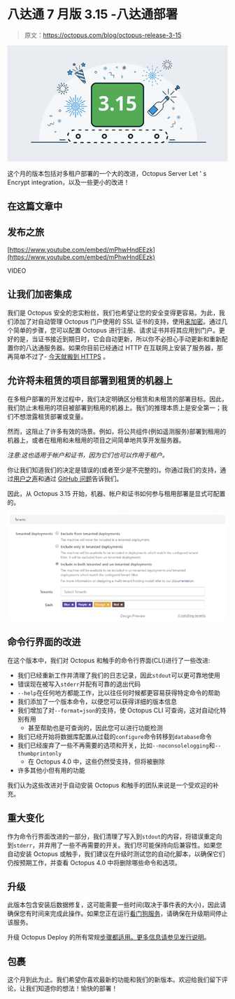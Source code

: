 # 八达通 7 月版 3.15 -八达通部署

> 原文：<https://octopus.com/blog/octopus-release-3-15>

[![Octopus 3.14 release announcement](img/dbdf02bddcfef659107da128bfabae63.png)](#)

这个月的版本包括对多租户部署的一个大的改进，Octopus Server Let ' s Encrypt integration，以及一些更小的改进！

## 在这篇文章中

## 发布之旅

[https://www.youtube.com/embed/mPhwHndEEzk](https://www.youtube.com/embed/mPhwHndEEzk)

VIDEO

## 让我们加密集成

我们是 Octopus 安全的忠实粉丝，我们也希望让您的安全变得更容易。为此，我们添加了对自动管理 Octopus 门户使用的 SSL 证书的支持，使用[来加密](https://letsencrypt.org)。通过几个简单的步骤，您可以配置 Octopus 进行注册、请求证书并将其应用到门户。更好的是，当证书接近到期日时，它会自动更新，所以你不必担心手动更新和重新配置你的八达通服务器。如果你目前已经通过 HTTP 在互联网上安装了服务器，那再简单不过了- [今天就搬到 HTTPS](https://octopus.com/docs/administration/lets-encrypt-integration) 。

## 允许将未租赁的项目部署到租赁的机器上

在多租户部署的开发过程中，我们决定明确区分租赁和未租赁的部署目标。因此，我们防止未租用的项目被部署到租用的机器上。我们的推理本质上是安全第一；我们不想泄露租赁部署或变量。

然而，这阻止了许多有效的场景。例如，将公共组件(例如遥测服务)部署到租用的机器上，或者在租用和未租用的项目之间简单地共享开发服务器。

*注意:这也适用于帐户和证书，因为它们也可以作用于租户。*

你让我们知道我们的决定是错误的(或者至少是不完整的)。你通过我们的支持，通过[用户之声](https://octopusdeploy.uservoice.com/forums/170787-general/suggestions/16616209-allow-non-tenant-and-multi-tenant-deployments-to-t)和通过 [GitHub 问题](https://github.com/OctopusDeploy/Issues/issues/2722)告诉我们。

因此，从 Octopus 3.15 开始，机器、帐户和证书如何参与租用部署是显式可配置的。

[![Tenanted deployment configuration](img/d5d01e0ca9fb88269245419a12187f3c.png)](#)

## 命令行界面的改进

在这个版本中，我们对 Octopus 和触手的命令行界面(CLI)进行了一些改进:

*   我们已经重新工作并清理了我们的日志记录，因此`stdout`可以更可靠地使用
*   错误现在被写入`stderr`并配有可靠的退出代码
*   `--help`在任何地方都能工作，比以往任何时候都更容易获得特定命令的帮助
*   我们添加了一个版本命令，以便您可以获得详细的版本信息
*   我们增加了对`--format=json`的支持，使 Octopus CLI 可查询，这对自动化特别有用
    *   甚至帮助也是可查询的，因此您可以进行功能检测
*   我们已经开始将数据库配置从过载的`configure`命令转移到`database`命令
*   我们已经废弃了一些不再需要的选项和开关，比如`--noconsolelogging`和`--thumbprintonly`
    *   在 Octopus 4.0 中，这些仍然受支持，但将被删除
*   许多其他小但有用的功能

我们认为这些改进对于自动安装 Octopus 和触手的团队来说是一个受欢迎的补充。

## 重大变化

作为命令行界面改进的一部分，我们清理了写入到`stdout`的内容，将错误重定向到`stderr`，并弃用了一些不再需要的开关。我们尽可能保持向后兼容性。如果您自动安装 Octopus 或触手，我们建议在升级时测试您的自动化脚本，以确保它们仍按预期工作，并查看 Octopus 4.0 中将删除哪些命令和选项。

## 升级

此版本包含安装后数据修复，这可能需要一些时间(取决于事件表的大小)，因此请确保您有时间来完成此操作。如果您正在运行[看门狗服务](https://octopus.com/docs/administration/service-watchdog)，请确保在升级期间停止该服务。

升级 Octopus Deploy 的所有常规[步骤都适用。更多信息请参见](https://octopus.com/docs/administration/upgrading)[发行说明](https://octopus.com/downloads/compare?to=3.14.0)。

## 包裹

这个月到此为止。我们希望你喜欢最新的功能和我们的新版本。欢迎给我们留下评论，让我们知道你的想法！愉快的部署！